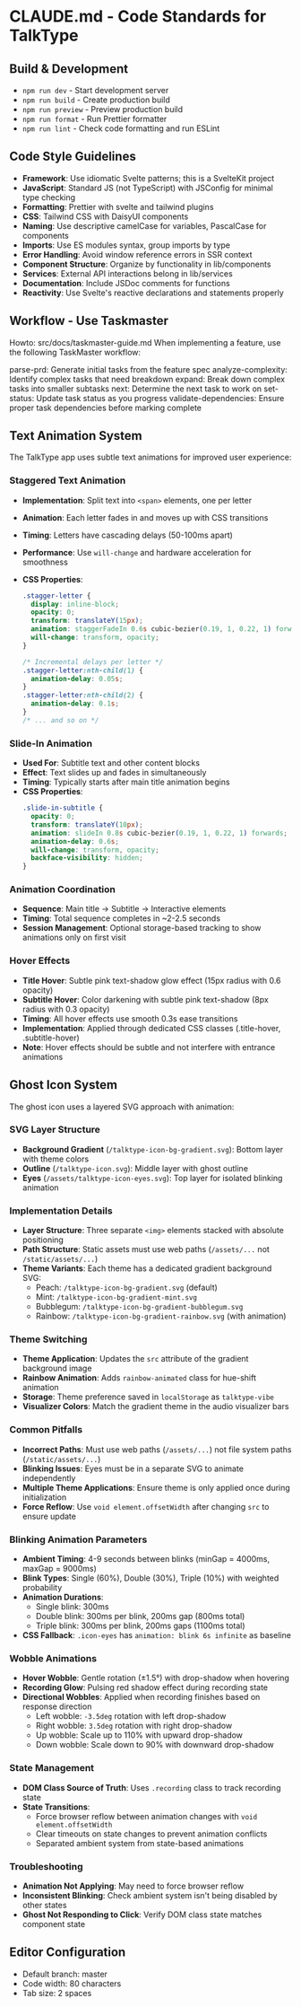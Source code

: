 # CLAUDE.md - Code Standards for TalkType

## Build & Development

- `npm run dev` - Start development server
- `npm run build` - Create production build
- `npm run preview` - Preview production build
- `npm run format` - Run Prettier formatter
- `npm run lint` - Check code formatting and run ESLint

## Code Style Guidelines

- **Framework**: Use idiomatic Svelte patterns; this is a SvelteKit project
- **JavaScript**: Standard JS (not TypeScript) with JSConfig for minimal type checking
- **Formatting**: Prettier with svelte and tailwind plugins
- **CSS**: Tailwind CSS with DaisyUI components
- **Naming**: Use descriptive camelCase for variables, PascalCase for components
- **Imports**: Use ES modules syntax, group imports by type
- **Error Handling**: Avoid window reference errors in SSR context
- **Component Structure**: Organize by functionality in lib/components
- **Services**: External API interactions belong in lib/services
- **Documentation**: Include JSDoc comments for functions
- **Reactivity**: Use Svelte's reactive declarations and statements properly

## Workflow - Use Taskmaster
Howto: src/docs/taskmaster-guide.md
When implementing a feature, use the following TaskMaster workflow:

parse-prd: Generate initial tasks from the feature spec
analyze-complexity: Identify complex tasks that need breakdown
expand: Break down complex tasks into smaller subtasks
next: Determine the next task to work on
set-status: Update task status as you progress
validate-dependencies: Ensure proper task dependencies before marking complete

## Text Animation System

The TalkType app uses subtle text animations for improved user experience:

### Staggered Text Animation

- **Implementation**: Split text into `<span>` elements, one per letter
- **Animation**: Each letter fades in and moves up with CSS transitions
- **Timing**: Letters have cascading delays (50-100ms apart)
- **Performance**: Use `will-change` and hardware acceleration for smoothness
- **CSS Properties**:

  ```css
  .stagger-letter {
  	display: inline-block;
  	opacity: 0;
  	transform: translateY(15px);
  	animation: staggerFadeIn 0.6s cubic-bezier(0.19, 1, 0.22, 1) forwards;
  	will-change: transform, opacity;
  }

  /* Incremental delays per letter */
  .stagger-letter:nth-child(1) {
  	animation-delay: 0.05s;
  }
  .stagger-letter:nth-child(2) {
  	animation-delay: 0.1s;
  }
  /* ... and so on */
  ```

### Slide-In Animation

- **Used For**: Subtitle text and other content blocks
- **Effect**: Text slides up and fades in simultaneously
- **Timing**: Typically starts after main title animation begins
- **CSS Properties**:
  ```css
  .slide-in-subtitle {
  	opacity: 0;
  	transform: translateY(10px);
  	animation: slideIn 0.8s cubic-bezier(0.19, 1, 0.22, 1) forwards;
  	animation-delay: 0.6s;
  	will-change: transform, opacity;
  	backface-visibility: hidden;
  }
  ```

### Animation Coordination

- **Sequence**: Main title → Subtitle → Interactive elements
- **Timing**: Total sequence completes in ~2-2.5 seconds
- **Session Management**: Optional storage-based tracking to show animations only on first visit

### Hover Effects

- **Title Hover**: Subtle pink text-shadow glow effect (15px radius with 0.6 opacity)
- **Subtitle Hover**: Color darkening with subtle pink text-shadow (8px radius with 0.3 opacity)
- **Timing**: All hover effects use smooth 0.3s ease transitions
- **Implementation**: Applied through dedicated CSS classes (.title-hover, .subtitle-hover)
- **Note**: Hover effects should be subtle and not interfere with entrance animations

## Ghost Icon System

The ghost icon uses a layered SVG approach with animation:

### SVG Layer Structure

- **Background Gradient** (`/talktype-icon-bg-gradient.svg`): Bottom layer with theme colors
- **Outline** (`/talktype-icon.svg`): Middle layer with ghost outline
- **Eyes** (`/assets/talktype-icon-eyes.svg`): Top layer for isolated blinking animation

### Implementation Details

- **Layer Structure**: Three separate `<img>` elements stacked with absolute positioning
- **Path Structure**: Static assets must use web paths (`/assets/...` not `/static/assets/...`)
- **Theme Variants**: Each theme has a dedicated gradient background SVG:
  - Peach: `/talktype-icon-bg-gradient.svg` (default)
  - Mint: `/talktype-icon-bg-gradient-mint.svg`
  - Bubblegum: `/talktype-icon-bg-gradient-bubblegum.svg`
  - Rainbow: `/talktype-icon-bg-gradient-rainbow.svg` (with animation)

### Theme Switching

- **Theme Application**: Updates the `src` attribute of the gradient background image
- **Rainbow Animation**: Adds `rainbow-animated` class for hue-shift animation
- **Storage**: Theme preference saved in `localStorage` as `talktype-vibe`
- **Visualizer Colors**: Match the gradient theme in the audio visualizer bars

### Common Pitfalls

- **Incorrect Paths**: Must use web paths (`/assets/...`) not file system paths (`/static/assets/...`)
- **Blinking Issues**: Eyes must be in a separate SVG to animate independently
- **Multiple Theme Applications**: Ensure theme is only applied once during initialization
- **Force Reflow**: Use `void element.offsetWidth` after changing `src` to ensure update

### Blinking Animation Parameters

- **Ambient Timing**: 4-9 seconds between blinks (minGap = 4000ms, maxGap = 9000ms)
- **Blink Types**: Single (60%), Double (30%), Triple (10%) with weighted probability
- **Animation Durations**:
  - Single blink: 300ms
  - Double blink: 300ms per blink, 200ms gap (800ms total)
  - Triple blink: 300ms per blink, 200ms gaps (1100ms total)
- **CSS Fallback**: `.icon-eyes` has `animation: blink 6s infinite` as baseline

### Wobble Animations

- **Hover Wobble**: Gentle rotation (±1.5°) with drop-shadow when hovering
- **Recording Glow**: Pulsing red shadow effect during recording state
- **Directional Wobbles**: Applied when recording finishes based on response direction
  - Left wobble: `-3.5deg` rotation with left drop-shadow
  - Right wobble: `3.5deg` rotation with right drop-shadow
  - Up wobble: Scale up to 110% with upward drop-shadow
  - Down wobble: Scale down to 90% with downward drop-shadow

### State Management

- **DOM Class Source of Truth**: Uses `.recording` class to track recording state
- **State Transitions**:
  - Force browser reflow between animation changes with `void element.offsetWidth`
  - Clear timeouts on state changes to prevent animation conflicts
  - Separated ambient system from state-based animations

### Troubleshooting

- **Animation Not Applying**: May need to force browser reflow
- **Inconsistent Blinking**: Check ambient system isn't being disabled by other states
- **Ghost Not Responding to Click**: Verify DOM class state matches component state

## Editor Configuration

- Default branch: master
- Code width: 80 characters
- Tab size: 2 spaces
